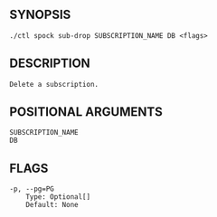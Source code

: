 ## SYNOPSIS
    ./ctl spock sub-drop SUBSCRIPTION_NAME DB <flags>
 
## DESCRIPTION
    Delete a subscription.
 
## POSITIONAL ARGUMENTS
    SUBSCRIPTION_NAME
    DB
 
## FLAGS
    -p, --pg=PG
        Type: Optional[]
        Default: None
